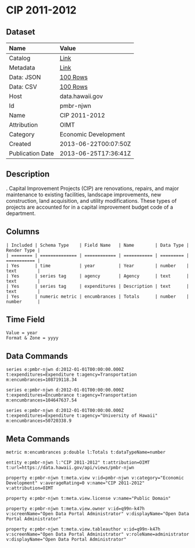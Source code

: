# CIP 2011-2012

## Dataset

| Name | Value |
| :--- | :---- |
| Catalog | [Link](https://catalog.data.gov/dataset/cip-2011-2012-1056b) |
| Metadata | [Link](https://data.hawaii.gov/api/views/pmbr-njwn) |
| Data: JSON | [100 Rows](https://data.hawaii.gov/api/views/pmbr-njwn/rows.json?max_rows=100) |
| Data: CSV | [100 Rows](https://data.hawaii.gov/api/views/pmbr-njwn/rows.csv?max_rows=100) |
| Host | data.hawaii.gov |
| Id | pmbr-njwn |
| Name | CIP 2011-2012 |
| Attribution | OIMT |
| Category | Economic Development |
| Created | 2013-06-22T00:07:50Z |
| Publication Date | 2013-06-25T17:36:41Z |

## Description

. Capital Improvement Projects (CIP) are renovations, repairs, and major maintenance to existing facilities, landscape improvements, new construction, land acquisition, and utility modifications. These types of projects are accounted for in a capital improvement budget code of a department.

## Columns

```ls
| Included | Schema Type    | Field Name   | Name        | Data Type | Render Type |
| ======== | ============== | ============ | =========== | ========= | =========== |
| Yes      | time           | year         | Year        | number    | text        |
| Yes      | series tag     | agency       | Agency      | text      | text        |
| Yes      | series tag     | expenditures | Description | text      | text        |
| Yes      | numeric metric | encumbrances | Totals      | number    | number      |
```

## Time Field

```ls
Value = year
Format & Zone = yyyy
```

## Data Commands

```ls
series e:pmbr-njwn d:2012-01-01T00:00:00.000Z t:expenditures=Expenditure t:agency=Transportation m:encumbrances=108719118.34

series e:pmbr-njwn d:2012-01-01T00:00:00.000Z t:expenditures=Encumbrance t:agency=Transportation m:encumbrances=104647637.54

series e:pmbr-njwn d:2012-01-01T00:00:00.000Z t:expenditures=Expenditure t:agency="University of Hawaii" m:encumbrances=50720338.9
```

## Meta Commands

```ls
metric m:encumbrances p:double l:Totals t:dataTypeName=number

entity e:pmbr-njwn l:"CIP 2011-2012" t:attribution=OIMT t:url=https://data.hawaii.gov/api/views/pmbr-njwn

property e:pmbr-njwn t:meta.view v:id=pmbr-njwn v:category="Economic Development" v:averageRating=0 v:name="CIP 2011-2012" v:attribution=OIMT

property e:pmbr-njwn t:meta.view.license v:name="Public Domain"

property e:pmbr-njwn t:meta.view.owner v:id=q99n-k47h v:screenName="Open Data Portal Administrator" v:displayName="Open Data Portal Administrator"

property e:pmbr-njwn t:meta.view.tableauthor v:id=q99n-k47h v:screenName="Open Data Portal Administrator" v:roleName=administrator v:displayName="Open Data Portal Administrator"
```